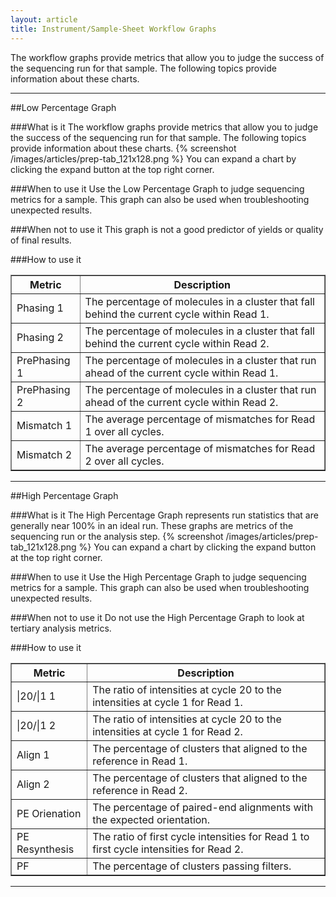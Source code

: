 ```yaml
---
layout: article
title: Instrument/Sample-Sheet Workflow Graphs
---
```


The workflow graphs provide metrics that allow you to judge the success of the sequencing run for that sample. The following topics provide information about these charts.

---
##Low Percentage Graph

###What is it
The workflow graphs provide metrics that allow you to judge the success of the sequencing run for that sample. The following topics provide information about these charts.
{% screenshot /images/articles/prep-tab_121x128.png %}
You can expand a chart by clicking the expand button at the top right corner. 

###When to use it
Use the Low Percentage Graph to judge sequencing metrics for a sample. This graph can also be used when troubleshooting unexpected results.

###When not to use it
This graph is not a good predictor of yields or quality of final results.

###How to use it
<table border="1">
	<tr>
		<th>Metric</th>
		<th>Description</th>
	</tr>
	<tr>
		<td>Phasing 1</td>
		<td>The percentage of molecules in a cluster that fall behind the current cycle within Read 1.</td>
	</tr>
	<tr>
		<td>Phasing 2</td>
		<td>The percentage of molecules in a cluster that fall behind the current cycle within Read 2.</td>
	</tr>
	<tr>
		<td>PrePhasing 1</td>
		<td>The percentage of molecules in a cluster that run ahead of the current cycle within Read 1.</td>
	</tr>
	<tr>
		<td>PrePhasing 2</td>
		<td>The percentage of molecules in a cluster that run ahead of the current cycle within Read 2.</td>
	</tr>
	<tr>
		<td>Mismatch 1</td>
		<td>The average percentage of mismatches for Read 1 over all cycles.</td>
	</tr>
	<tr>
		<td>Mismatch 2</td>
		<td>The average percentage of mismatches for Read 2 over all cycles.</td>
	</tr>
</table>

---

##High Percentage Graph

###What is it
The High Percentage Graph represents run statistics that are generally near 100% in an ideal run. These graphs are metrics of the sequencing run or the analysis step.
{% screenshot /images/articles/prep-tab_121x128.png %}
You can expand a chart by clicking the expand button at the top right corner. 

###When to use it
Use the High Percentage Graph to judge sequencing metrics for a sample. This graph can also be used when troubleshooting unexpected results.

###When not to use it
Do not use the High Percentage Graph to look at tertiary analysis metrics.

###How to use it
<table border="1">
	<tr>
		<th>Metric</th>
		<th>Description</th>
	</tr>
	<tr>
		<td>|20/|1 1</td>
		<td>The ratio of intensities at cycle 20 to the intensities at cycle 1 for Read 1.</td>
	</tr>
	<tr>
		<td>|20/|1 2</td>
		<td>The ratio of intensities at cycle 20 to the intensities at cycle 1 for Read 2.</td>
	</tr>
	<tr>
		<td>Align 1</td>
		<td>The percentage of clusters that aligned to the reference in Read 1.</td>
	</tr>
	<tr>
		<td>Align 2</td>
		<td>The percentage of clusters that aligned to the reference in Read 2.</td>
	</tr>
	<tr>
		<td>PE Orienation</td>
		<td>The percentage of paired-end alignments with the expected orientation.</td>
	</tr>
	<tr>
		<td>PE Resynthesis</td>
		<td>The ratio of first cycle intensities for Read 1 to first cycle intensities for Read 2.</td>
	</tr>
	<tr>
		<td>PF</td>
		<td>The percentage of clusters passing filters.</td>
	</tr>
</table>

---
